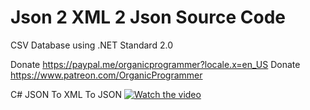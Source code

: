 # Json 2 XML 2 Json Source Code
CSV Database using .NET Standard 2.0

Donate https://paypal.me/organicprogrammer?locale.x=en_US
Donate https://www.patreon.com/OrganicProgrammer

C# JSON To XML To JSON
[![Watch the video](https://img.youtube.com/vi/SSzsiDIkbv4/maxresdefault.jpg)](https://youtu.be/SSzsiDIkbv4)
